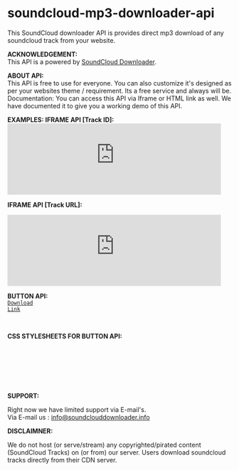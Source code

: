 # soundcloud-mp3-downloader-api
This SoundCloud downloader API is provides direct mp3 download of any soundcloud track from your website.
<br>

<p><b>ACKNOWLEDGEMENT:</b> <br>
This API is a powered by
<a href="https://soundclouddownloader.info/" title="Soundcloud downloader">SoundCloud Downloader</a>. <br>

<b>ABOUT API:</b> <br>
This API is free to use for everyone. You 
can also customize it's designed as per your websites theme / requirement. Its a 
free service and always will be. Documentation: You can access this API via 
Iframe or HTML link as well. We have documented it to give you a working demo of 
this API.<br>

<b>EXAMPLES: IFRAME API [Track ID]: </b><br>
<code><iframe src="https://soundclouddownloader.info/iframe-api/?t=SOUNDCLOUD_TRACK_ID" width="480" height="160" scrolling="no" style="border:none;"></iframe></code><br>

<b>IFRAME API [Track URL]: </b><br>

<code><iframe src="https://soundclouddownloader.info/iframe-api/?t=SOUNDCLOUD_TRACK_URL" width="480" height="160" scrolling="no" style="border:none;"></iframe></code>

<b>BUTTON API: </b><br>
<code><a href="https://soundclouddownloader.info/button-api/?t=SOUNDCLOUD_TRACK_ID/TRACK_URL">Download Link</a></code>

<br>

<b>CSS STYLESHEETS FOR BUTTON API: </b><br>
<pre>
<code>
<style>.button {
    background-color: #4CAF50; /* Green */
    border: none;
    color: white;
    padding: 15px 32px;
    text-align: center;
    text-decoration: none;
    display: inline-block;
    font-size: 16px;
    margin: 4px 2px;
    cursor: pointer;
}</style>
</code>
</pre>
<br>

<b>SUPPORT:</b><br>

Right now we have limited support via E-mail's. <br>
Via E-mail us : info@soundclouddownloader.info <br>

<b>DISCLAIMNER:</b><br>

We do not host (or serve/stream) any 
copyrighted/pirated content (SoundCloud Tracks) on (or from) our server. Users 
download soundcloud tracks directly from their CDN server.</p>
